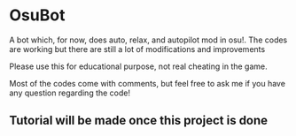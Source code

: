 # OsuBot
A bot which, for now, does auto, relax, and autopilot mod in osu!. The codes are working but there are still a lot of modifications and improvements

Please use this for educational purpose, not real cheating in the game.

Most of the codes come with comments, but feel free to ask me if you have any question regarding the code!

## Tutorial will be made once this project is done
